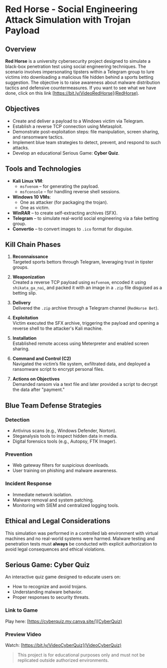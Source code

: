 # Red Horse - Social Engineering Attack Simulation with Trojan Payload

## Overview

**Red Horse** is a university cybersecurity project designed to simulate a black-box penetration test using social engineering techniques. The scenario involves impersonating tipsters within a Telegram group to lure victims into downloading a malicious file hidden behind a sports betting suggestion. The objective is to raise awareness about malware distribution tactics and defensive countermeasures. If you want to see what we have done, click on this link [https://bit.ly/VideoRedHorse](RedHorse).

## Objectives

- Create and deliver a payload to a Windows victim via Telegram.
- Establish a reverse TCP connection using Metasploit.
- Demonstrate post-exploitation steps: file manipulation, screen sharing, and ransomware tactics.
- Implement blue team strategies to detect, prevent, and respond to such attacks.
- Develop an educational Serious Game: **Cyber Quiz**.

## Tools and Technologies

- **Kali Linux VM**:
  - `msfvenom` – for generating the payload.
  - `msfconsole` – for handling reverse shell sessions.
- **Windows 10 VMs**:
  - One as attacker (for packaging the trojan).
  - One as victim.
- **WinRAR** – to create self-extracting archives (SFX).
- **Telegram** – to simulate real-world social engineering via a fake betting group.
- **Convertio** – to convert images to `.ico` format for disguise.

## Kill Chain Phases

1. **Reconnaissance**  
   Targeted sports bettors through Telegram, leveraging trust in tipster groups.

2. **Weaponization**  
   Created a reverse TCP payload using `msfvenom`, encoded it using `shikata_ga_nai`, and packed it with an image in a `.zip` file disguised as a betting slip.

3. **Delivery**  
   Delivered the `.zip` archive through a Telegram channel (`RedHorse Bet`).

4. **Exploitation**  
   Victim executed the SFX archive, triggering the payload and opening a reverse shell to the attacker's Kali machine.

5. **Installation**  
   Established remote access using Meterpreter and enabled screen sharing.

6. **Command and Control (C2)**  
   Navigated the victim’s file system, exfiltrated data, and deployed a ransomware script to encrypt personal files.

7. **Actions on Objectives**  
   Demanded ransom via a text file and later provided a script to decrypt the data after "payment."

## Blue Team Defense Strategies

### Detection
- Antivirus scans (e.g., Windows Defender, Norton).
- Steganalysis tools to inspect hidden data in media.
- Digital forensics tools (e.g., Autopsy, FTK Imager).

### Prevention
- Web gateway filters for suspicious downloads.
- User training on phishing and malware awareness.

### Incident Response
- Immediate network isolation.
- Malware removal and system patching.
- Monitoring with SIEM and centralized logging tools.

## Ethical and Legal Considerations

This simulation was performed in a controlled lab environment with virtual machines and no real-world systems were harmed. Malware testing and penetration tests must **always** be conducted with explicit authorization to avoid legal consequences and ethical violations.

## Serious Game: Cyber Quiz

An interactive quiz game designed to educate users on:
- How to recognize and avoid trojans.
- Understanding malware behavior.
- Proper responses to security threats.

### Link to Game
Play here: [https://cyberquiz.my.canva.site/](CyberQuiz)

### Preview Video
Watch: [https://bit.ly/VideoCyberQuiz](VideoCyberQuiz)


> This project is for educational purposes only and must not be replicated outside authorized environments.

